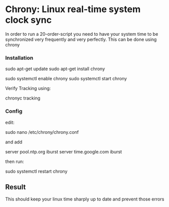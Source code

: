 # Chrony: Linux real-time system clock sync

In order to run a 20-order-script you need to have your system time to be synchronized very frequently and very perfectly. This can be done using chrony


### Installation
sudo apt-get update
sudo apt-get install chrony

sudo systemctl enable chrony
sudo systemctl start chrony

Verify Tracking using:

chronyc tracking

### Config
edit:

sudo nano /etc/chrony/chrony.conf

and add

server pool.ntp.org iburst
server time.google.com iburst

then run:

sudo systemctl restart chrony

## Result

This should keep your linux time sharply up to date and prevent those errors
